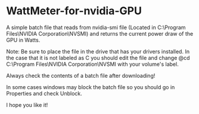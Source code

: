 # WattMeter-for-nvidia-GPU
A simple batch file that reads from nvidia-smi file (Located in C:\Program Files\NVIDIA Corporation\NVSMI) and returns the current power draw of the GPU in Watts.

Note: Be sure to place the file in the drive that has your drivers installed. In the case that it is not labeled as C you should edit the file and change @cd C:\Program Files\NVIDIA Corporation\NVSMI with your volume's label.

Always check the contents of a batch file after downloading!

In some cases windows may block the batch file so you should go in Properties and check Unblock.

I hope you like it!
